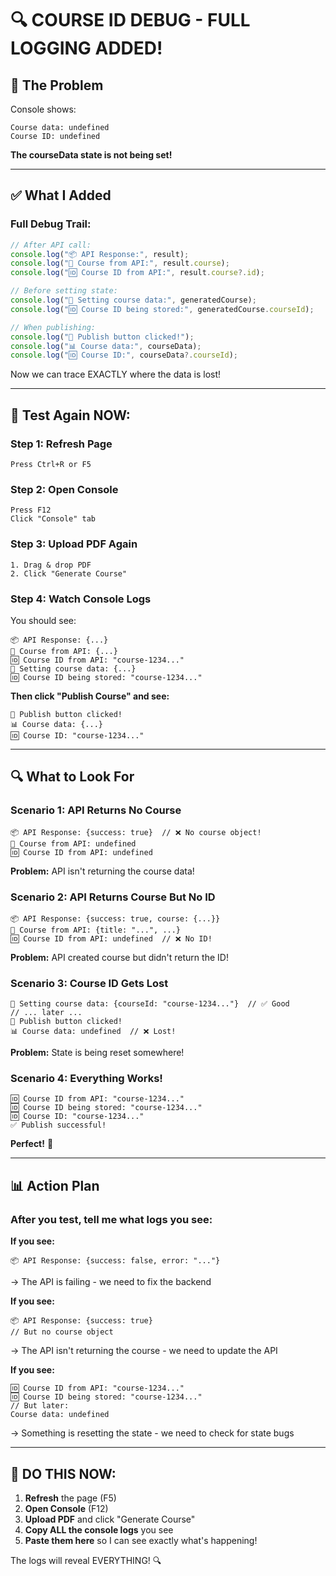 # 🔍 COURSE ID DEBUG - FULL LOGGING ADDED!

## 🎯 The Problem

Console shows:

```
Course data: undefined
Course ID: undefined
```

**The courseData state is not being set!**

---

## ✅ What I Added

### Full Debug Trail:

```typescript
// After API call:
console.log("📦 API Response:", result);
console.log("📝 Course from API:", result.course);
console.log("🆔 Course ID from API:", result.course?.id);

// Before setting state:
console.log("💾 Setting course data:", generatedCourse);
console.log("🆔 Course ID being stored:", generatedCourse.courseId);

// When publishing:
console.log("🎯 Publish button clicked!");
console.log("📊 Course data:", courseData);
console.log("🆔 Course ID:", courseData?.courseId);
```

Now we can trace EXACTLY where the data is lost!

---

## 🧪 Test Again NOW:

### Step 1: Refresh Page

```
Press Ctrl+R or F5
```

### Step 2: Open Console

```
Press F12
Click "Console" tab
```

### Step 3: Upload PDF Again

```
1. Drag & drop PDF
2. Click "Generate Course"
```

### Step 4: Watch Console Logs

You should see:

```
📦 API Response: {...}
📝 Course from API: {...}
🆔 Course ID from API: "course-1234..."
💾 Setting course data: {...}
🆔 Course ID being stored: "course-1234..."
```

**Then click "Publish Course" and see:**

```
🎯 Publish button clicked!
📊 Course data: {...}
🆔 Course ID: "course-1234..."
```

---

## 🔍 What to Look For

### Scenario 1: API Returns No Course

```
📦 API Response: {success: true}  // ❌ No course object!
📝 Course from API: undefined
🆔 Course ID from API: undefined
```

**Problem:** API isn't returning the course data!

### Scenario 2: API Returns Course But No ID

```
📦 API Response: {success: true, course: {...}}
📝 Course from API: {title: "...", ...}
🆔 Course ID from API: undefined  // ❌ No ID!
```

**Problem:** API created course but didn't return the ID!

### Scenario 3: Course ID Gets Lost

```
💾 Setting course data: {courseId: "course-1234..."}  // ✅ Good
// ... later ...
🎯 Publish button clicked!
📊 Course data: undefined  // ❌ Lost!
```

**Problem:** State is being reset somewhere!

### Scenario 4: Everything Works!

```
🆔 Course ID from API: "course-1234..."
🆔 Course ID being stored: "course-1234..."
🆔 Course ID: "course-1234..."
✅ Publish successful!
```

**Perfect!** 🎉

---

## 📊 Action Plan

### After you test, tell me what logs you see:

**If you see:**

```
📦 API Response: {success: false, error: "..."}
```

→ The API is failing - we need to fix the backend

**If you see:**

```
📦 API Response: {success: true}
// But no course object
```

→ The API isn't returning the course - we need to update the API

**If you see:**

```
🆔 Course ID from API: "course-1234..."
🆔 Course ID being stored: "course-1234..."
// But later:
Course data: undefined
```

→ Something is resetting the state - we need to check for state bugs

---

## 🎯 DO THIS NOW:

1. **Refresh** the page (F5)
2. **Open Console** (F12)
3. **Upload PDF** and click "Generate Course"
4. **Copy ALL the console logs** you see
5. **Paste them here** so I can see exactly what's happening!

The logs will reveal EVERYTHING! 🔍
